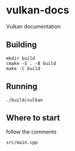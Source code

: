 # vulkan-docs

Vulkan documentation

## Building

    mkdir build
    cmake -S . -B build
    make -C build

## Running

    ./build/vulkan

## Where to start

follow the comments

    src/main.cpp